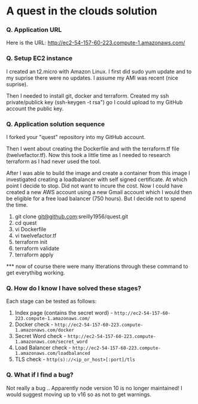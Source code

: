 # A quest in the clouds solution

### Q. Application URL

Here is the URL: http://ec2-54-157-60-223.compute-1.amazonaws.com/

### Q. Setup EC2 instance

I created an t2.micro with Amazon Linux. I first did sudo yum update and to my suprise there were no updates. I assume my AMI was recent (nice suprise).

Then I needed to install git, docker and terraform. Created my ssh private/publick key (ssh-keygen -t rsa") go I could upload to my GitHub account the public key.

### Q. Application solution sequence

I forked your "quest" repository into my GitHub account.

Then I went about creating the Dockerfile and with the terraform.tf file (twelvefactor.tf). Now this took a little time as I needed to research terraform as I had never used the tool.

After I was able to build the image and create a container from this image I investigated creating a loadbalancer with self signed certificate. At which point I decide to stop. Did not want to incure the cost. Now I could have created a new AWS account using a new Gmail account which I would then be eligible for a free load balancer (750 hours). But I decide not to spend the time. 

1.  git clone git@github.com:sreilly1956/quest.git
2.  cd quest
3.  vi Dockerfile
4.  vi twelvefactor.tf
5.  terraform init
6.  terraform validate
7.  terraform apply

*** now of course there were many itterations through these command to get everythibg working.

### Q. How do I know I have solved these stages?

Each stage can be tested as follows:

1. Index page (contains the secret word) - `http://ec2-54-157-60-223.compute-1.amazonaws.com/`
2. Docker check - `http://ec2-54-157-60-223.compute-1.amazonaws.com/docker`
3. Secret Word check - `http://ec2-54-157-60-223.compute-1.amazonaws.com/secret_word`
4. Load Balancer check  - `http://ec2-54-157-60-223.compute-1.amazonaws.com/loadbalanced`
5. TLS check - `http(s)://<ip_or_host>[:port]/tls`


### Q. What if I find a bug?

Not really a bug .. Apparently node version 10 is no longer maintained! I would suggest moving up to v16 so as not to get warnings.


